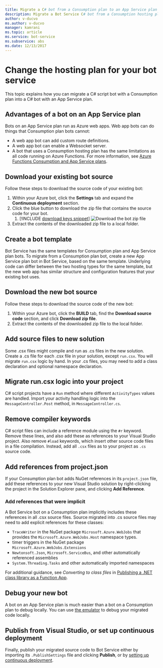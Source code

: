 ```yaml
---
title: Migrate a C# bot from a Consumption plan to an App Service plan | Microsoft Docs
description: Migrate a Bot Service C# bot from a Consumption hosting plan to an App Service hosting plan.
author: v-ducvo
ms.author: v-ducvo
manager: kamrani
ms.topic: article
ms.service: bot-service
ms.subservice: abs
ms.date: 12/13/2017
---
```


# Change the hosting plan for your bot service

This topic explains how you can migrate a C# script bot with a Consumption plan into a C# bot with an App Service plan. 

## Advantages of a bot on an App Service plan

Bots on an App Service plan run as Azure web apps. Web app bots can do things that Consumption plan bots cannot:

- A web app bot can add custom route definitions.
- A web app bot can enable a Websocket server. 
- A bot that uses a Consumption hosting plan has the same limitations as all code running on Azure Functions. For more information, see <a target='_blank' href='/azure/azure-functions/functions-scale'>Azure Functions Consumption and App Service plans</a>.

## Download your existing bot source

Follow these steps to download the source code of your existing bot:

1. Within your Azure bot, click the **Settings** tab and expand the **Continuous deployment** section.  
2. Click the blue button to download the zip file that contains the source code for your bot.  
	1. [!INCLUDE [download keys snippet](~/includes/snippet-abs-key-download.md)]
    ![Download the bot zip file](~/media/continuous-deployment-consumption-download.png)
3. Extract the contents of the downloaded zip file to a local folder. 


## Create a bot template

Bot Service has the same templates for Consumption plan and App Service plan bots. To migrate from a Consumption plan bot, create a new App Service plan bot in Bot Service, based on the same template. Underlying code can differ between the two hosting types for the same template, but the new web app has similar structure and configuration features that your existing bot uses.

## Download the new bot source

Follow these steps to download the source code of the new bot:

1. Within your Azure bot, click the **BUILD** tab, find the **Download source code** section, and click **Download zip file**. 
2. Extract the contents of the downloaded zip file to the local folder.

## Add source files to new solution

Some .csx files might compile and run as .cs files in the new solution. Create a .cs file for each .csx file in your solution, except `run.csx`. You will migrate `run.csx` logic by hand. In your .cs files, you may need to add a class declaration and optional namespace declaration.

## Migrate run.csx logic into your project

C# script projects have a `Run` method where different `ActivityTypes` values are handled. Import your activity handling logic into the `MessageController.Post` method, in `MessageController.cs`.

## Remove compiler keywords

C# script files can include a reference module using the `#r` keyword. Remove these lines, and also add these as references to your Visual Studio project. Also remove `#load` keywords, which insert other source code files in a file compilation. Instead, add all `.csx` files as to your project as `.cs` source code.

## Add references from project.json

If your Consumption plan bot adds NuGet references in its `project.json` file, add these references to your new Visual Studio solution by right-clicking the project in the Solution Explorer pane, and clicking **Add Reference**.

### Add references that were implicit

A Bot Service bot on a Consumption plan implicitly includes these references in all .csx source files. Source migrated into .cs source files may need to add explicit references for these classes:

- `TraceWriter` in the NuGet package `Microsoft.Azure.WebJobs` that provides the `Microsoft.Azure.WebJobs.Host` namespace types. 
- timer triggers in the NuGet package `Microsoft.Azure.WebJobs.Extensions`
- `Newtonsoft.Json`, `Microsoft.ServiceBus`, and other automatically referenced assemblies
- `System.Threading.Tasks` and other automatically imported namespaces

For additional guidance, see *Converting to class files* in <a target='_blank' href='https://blogs.msdn.microsoft.com/appserviceteam/2017/03/16/publishing-a-net-class-library-as-a-function-app/'>Publishing a .NET class library as a Function App</a>.

## Debug your new bot

A bot on an App Service plan is much easier than a bot on a Consumption plan to debug locally. You can use [the emulator](bot-service-debug-emulator.md) to debug your migrated code locally.

## Publish from Visual Studio, or set up continuous deployment

Finally, publish your migrated source code to Bot Service either by importing its `.PublishSettings` file and clicking **Publish**, or by [setting up continuous deployment](bot-service-debug-bot.md).

